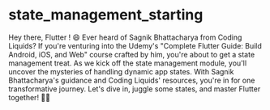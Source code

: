 # state_management_starting
Hey there, Flutter ! 😄 Ever heard of Sagnik Bhattacharya from Coding Liquids? 
If you're venturing into the Udemy's "Complete Flutter Guide: Build Android, iOS, and Web" course crafted by him, you're about to get a state management treat. As we kick off the state management module, you'll uncover the mysteries of handling dynamic app states. With Sagnik Bhattacharya's guidance and Coding Liquids' resources, you're in for one transformative journey.
Let's dive in, juggle some states, and master Flutter together! 🚀✨
